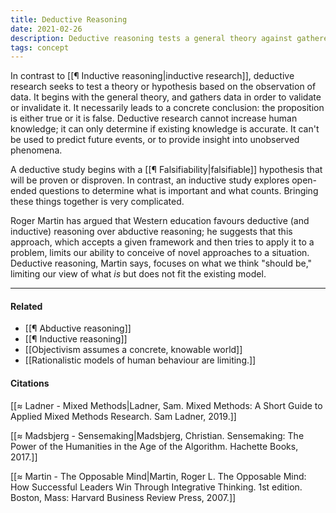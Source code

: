```yaml
---
title: Deductive Reasoning
date: 2021-02-26
description: Deductive reasoning tests a general theory against gathered data.
tags: concept
---
```


In contrast to [[¶ Inductive reasoning|inductive research]], deductive research seeks to test a theory or hypothesis based on the observation of data. It begins with the general theory, and gathers data in order to validate or invalidate it. It necessarily leads to a concrete conclusion: the proposition is either true or it is false. Deductive research cannot increase human knowledge; it can only determine if existing knowledge is accurate. It can't be used to predict future events, or to provide insight into unobserved phenomena. 

A deductive study begins with a [[¶ Falsifiability|falsifiable]] hypothesis that will be proven or disproven. In contrast, an inductive study explores open-ended questions to determine what is important and what counts. Bringing these things together is very complicated. 

Roger Martin has argued that Western education favours deductive (and inductive) reasoning over abductive reasoning; he suggests that this approach, which accepts a given framework and then tries to apply it to a problem, limits our ability to conceive of novel approaches to a situation. Deductive reasoning, Martin says, focuses on what we think "should be," limiting our view of what *is* but does not fit the existing model. 

---
#### Related
- [[¶ Abductive reasoning]]
- [[¶ Inductive reasoning]]
- [[Objectivism assumes a concrete, knowable world]]
- [[Rationalistic models of human behaviour are limiting.]]

#### Citations
[[≈ Ladner - Mixed Methods|Ladner, Sam. Mixed Methods: A Short Guide to Applied Mixed Methods Research. Sam Ladner, 2019.]]

[[≈ Madsbjerg - Sensemaking|Madsbjerg, Christian. Sensemaking: The Power of the Humanities in the Age of the Algorithm. Hachette Books, 2017.]]

[[≈ Martin - The Opposable Mind|Martin, Roger L. The Opposable Mind: How Successful Leaders Win Through Integrative Thinking. 1st edition. Boston, Mass: Harvard Business Review Press, 2007.]]


